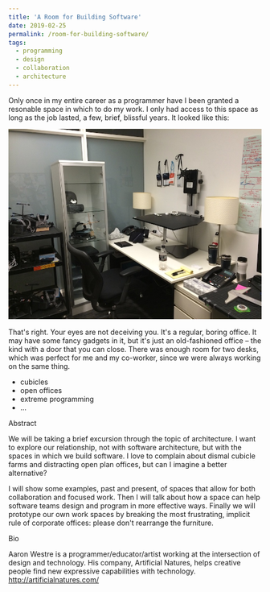 ```yaml
---
title: 'A Room for Building Software'
date: 2019-02-25
permalink: /room-for-building-software/
tags:
  - programming
  - design
  - collaboration
  - architecture
---
```


Only once in my entire career as a programmer have I been granted a resonable space in which to do my work. I only had access to this space as long as the job lasted, a few, brief, blissful years. It looked like this:

![a plain old office](/images/vrdl_office.jpg "a plain old office")

That's right. Your eyes are not deceiving you. It's a regular, boring office. It may have some fancy gadgets in it, but it's just an old-fashioned office – the kind with a door that you can close. There was enough room for two desks, which was perfect for me and my co-worker, since we were always working on the same thing.

 - cubicles
 - open offices
 - extreme programming
 - ...

Abstract

We will be taking a brief excursion through the topic of architecture. I want to explore our relationship, not with software architecture, but with the spaces in which we build software. I love to complain about dismal cubicle farms and distracting open plan offices, but can I imagine a better alternative?

I will show some examples, past and present, of spaces that allow for both collaboration and focused work. Then I will talk about how a space can help software teams design and program in more effective ways. Finally we will prototype our own work spaces by breaking the most frustrating, implicit rule of corporate offices: please don't rearrange the furniture.

Bio

Aaron Westre is a programmer/educator/artist working at the intersection of design and technology. His company, Artificial Natures, helps creative people find new expressive capabilities with technology.
http://artificialnatures.com/